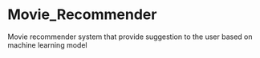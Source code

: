 # Movie_Recommender
Movie recommender system that provide suggestion to the user based on machine learning model
